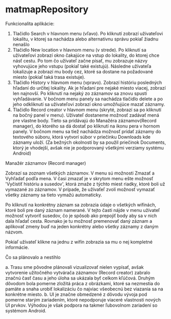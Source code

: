 matmapRepository
================
Funkcionalita aplikácie: 

1. Tlačidlo Search v hlavnom menu (vľavo).
   Po kliknutí zobrazí užívateľovi lokalitu, v ktorej sa nachádza alebo alternatívnu správu pokiaľ žiadnu nenašlo
2. Tlačidlo New location v hlavnom menu (v strede).
  Po kliknutí sa užívateľovi zobrazí okno čakajúce na vstup do lokality, do ktorej chce násť cestu. Po tom čo užívateľ začne písať, mu zobrazuje názvy vyhovujúce jeho vstupu (pokiaľ také existujú). Následne užívateľa lokalizuje a zobrazí mu body cez, ktoré sa dostane na požadované miesto (pokiaľ taká trasa existuje).
3. Tlačidlo History v hlavnom menu (vpravo).
 Zobrazí históriu posledných hľadaní do určitej lokality. Ak je hľadaní pre nejaké miesto viacej, zobrazí len najnovší. Po kliknutí na nejaký zo záznamov sa znovu spustí vyhľadávanie. V bočnom menu panely sa nachádza tlačidlo delete a po jeho odkliknutí sa užívateľovi zobrazí okno umožňujúce mazať záznamy.
4. Tlačidlo Record creator v hlavnom menu (skryté, zobrazí sa po kliknutí na bočný panel v menu).
  Užívateľ dostaneme možnosť zadávať mená pre vlastne body. Tieto sa pridávajú do Manažéra záznamov(Record manager), do ktorého sa dá dostať po kliknutí na ikonu pera v hornom panely. V bočnom menu sa tiež nachádza možnosť pridať záznamy do textového súboru, ktorá vytvorí súbor v priečinku Downloads kde záznamy uloží. (Za bežných okolností by sa použil priečinok Documents, ktorý je vhodejší, avšak nie je podporovaný všetkými verziamy systému Android)

 Manažér záznamov (Record manager)
 
 Zobrazí sa zoznam všetkých záznamov. V menu sú možnosti Zmazať a Vyhľadať podľa mena. V časi zmazať je v skrytom menu ešte možnosť 'Vyčistiť históriu a susedov', ktorá zmaže z týchto miest riadky, ktoré boli už vymazané zo záznamov. V prípade, že užívaťeľ zvolí možnosť vymazať všetky záznamy sa tieto vymažú automaticky. 
 
 Po kliknutí na konkrétny záznam sa zobrazia údaje o všetkých wifinách, ktoré boli pre daný záznam namerané. V tejto časti nájde v menu užívateľ možnosť vytvoriť susedov, čo je spôsob ako prepojiť body aby sa v nich dala hľadať cesta. Rovnako je tu možnosť premenovať daný záznam a aplikovať zmeny buď na jeden konkrétny alebo všetky záznamy z daným názvom.
 
 Pokiaľ užívateľ klikne na jednu z wifín zobrazia sa mu o nej kompletné informácie.
 
 Čo sa plánovalo a nestihlo
 
a. Trasu sme pôvodne plánovali vizualizovať nielen vypísať, avšak vytvorenie užitočného vytvárača záznamov (Record creator) zabralo značnú časť času a jeho úloha sa ukázala byť celkom kľúčová. Druhým dôvodom bola pomerne zložitá práca z obrázkami, ktoré sa nezmestia do pamäte a snaha urobiť lokalizáciu čo najviac všeobecnú bez viazania sa na konkrétne miesto.
b. UI je značne obmedzené z dôvodu vývoja pod pomerne starým zariadením, ktoré nepodporuje viaceré vlastnosti nových UI prvkov. Výhodou je však podpora na takmer ľubovolnom zariadení so systémom Android.
 

